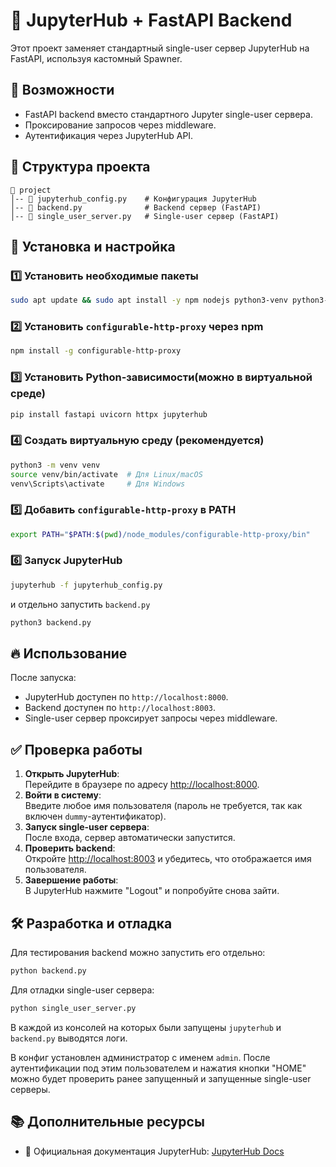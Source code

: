 # 🚀 JupyterHub + FastAPI Backend  

Этот проект заменяет стандартный single-user сервер JupyterHub на FastAPI, используя кастомный Spawner.  

## 📌 Возможности  
- FastAPI backend вместо стандартного Jupyter single-user сервера.  
- Проксирование запросов через middleware.    
- Аутентификация через JupyterHub API.  

## 📂 Структура проекта  
```
📁 project  
│-- 📄 jupyterhub_config.py    # Конфигурация JupyterHub  
│-- 📄 backend.py              # Backend сервер (FastAPI)  
│-- 📄 single_user_server.py   # Single-user сервер (FastAPI)  
```

## 🔧 Установка и настройка  

### 1️⃣ Установить необходимые пакеты  
```bash
sudo apt update && sudo apt install -y npm nodejs python3-venv python3-pip
```

### 2️⃣ Установить `configurable-http-proxy` через npm  
```bash
npm install -g configurable-http-proxy
```

### 3️⃣ Установить Python-зависимости(можно в виртуальной среде)
```bash
pip install fastapi uvicorn httpx jupyterhub
```

### 4️⃣ Создать виртуальную среду (рекомендуется)  
```bash
python3 -m venv venv  
source venv/bin/activate  # Для Linux/macOS  
venv\Scripts\activate     # Для Windows  
```

### 5️⃣ Добавить `configurable-http-proxy` в PATH  
```bash
export PATH="$PATH:$(pwd)/node_modules/configurable-http-proxy/bin"
```

### 6️⃣ Запуск JupyterHub  
```bash
jupyterhub -f jupyterhub_config.py
```
и отдельно запустить `backend.py`
```bash
python3 backend.py
```

## 🔥 Использование  
После запуска:  
- JupyterHub доступен по `http://localhost:8000`.  
- Backend доступен по `http://localhost:8003`.  
- Single-user сервер проксирует запросы через middleware.  

## ✅ Проверка работы  
1. **Открыть JupyterHub**:  
   Перейдите в браузере по адресу [http://localhost:8000](http://localhost:8000).  
2. **Войти в систему**:  
   Введите любое имя пользователя (пароль не требуется, так как включен `dummy`-аутентификатор).  
3. **Запуск single-user сервера**:  
   После входа, сервер автоматически запустится.  
4. **Проверить backend**:  
   Откройте [http://localhost:8003](http://localhost:8003) и убедитесь, что отображается имя пользователя.   
5. **Завершение работы**:  
   В JupyterHub нажмите "Logout" и попробуйте снова зайти.  

## 🛠 Разработка и отладка  
Для тестирования backend можно запустить его отдельно:  
```bash
python backend.py
```

Для отладки single-user сервера:  
```bash
python single_user_server.py
```

В каждой из консолей на которых были запущены `jupyterhub` и `backend.py` выводятся логи. 

В конфиг установлен администратор с именем `admin`. После аутентификации под этим пользователем и нажатия кнопки "HOME" можно будет проверить ранее запущенный и запущенные single-user серверы. 

## 📚 Дополнительные ресурсы  
- 📖 Официальная документация JupyterHub: [JupyterHub Docs](https://docs.jupyter.org/en/latest/)

